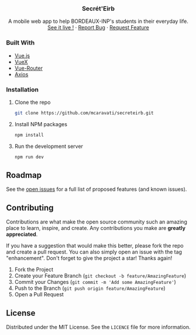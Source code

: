 <div id="top"></div>

<!-- PROJECT LOGO -->
<br />
<div align="center">

[//]: # (  <a href="https://github.com/github_username/repo_name">)

[//]: # (    <img src="images/logo.png" alt="Logo" height="80">)

[//]: # (  </a>)

<h3 align="center">Secrét'Eirb</h3>

  <p align="center">
    A mobile web app to help BORDEAUX-INP's students in their everyday life.
    <br />
    <a href="https://secreteirb.matteo-caravati.fr/#/">See it live !</a>
    ·
    <a href="https://github.com/mcaravati/secreteirb/issues">Report Bug</a>
    ·
    <a href="https://github.com/mcaravati/secreteirb/issues">Request Feature</a>
  </p>
</div>

### Built With

* [Vue.js](https://vuejs.org/)
* [VueX](https://vuex.vuejs.org/)
* [Vue-Router](https://router.vuejs.org/)
* [Axios](https://github.com/axios/axios)



<!-- GETTING STARTED -->
### Installation

1. Clone the repo
   ```sh
   git clone https://github.com/mcaravati/secreteirb.git
   ```
2. Install NPM packages
   ```sh
   npm install
   ```
3. Run the development server
   ```sh
   npm run dev
   ```


<!-- ROADMAP -->
## Roadmap

See the [open issues](https://github.com/github_username/repo_name/issues) for a full list of proposed features (and known issues).



<!-- CONTRIBUTING -->
## Contributing

Contributions are what make the open source community such an amazing place to learn, inspire, and create. Any contributions you make are **greatly appreciated**.

If you have a suggestion that would make this better, please fork the repo and create a pull request. You can also simply open an issue with the tag "enhancement".
Don't forget to give the project a star! Thanks again!

1. Fork the Project
2. Create your Feature Branch (`git checkout -b feature/AmazingFeature`)
3. Commit your Changes (`git commit -m 'Add some AmazingFeature'`)
4. Push to the Branch (`git push origin feature/AmazingFeature`)
5. Open a Pull Request



<!-- LICENSE -->
## License

Distributed under the MIT License. See the `LICENCE` file for more information.
